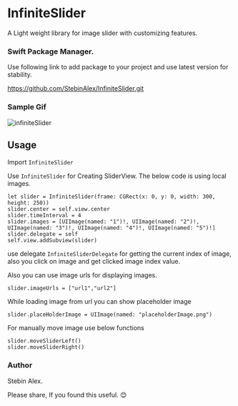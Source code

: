 # InfiniteSlider
 
A Light weight library for image slider with customizing features.  

### Swift Package Manager. 
Use following link to add package to your project and use latest version for stability.

https://github.com/StebinAlex/InfiniteSlider.git

### Sample Gif
![infiniteSlider](https://user-images.githubusercontent.com/72264665/110941438-63d4ff80-835e-11eb-8be9-035546d17623.gif)


## Usage 

Import `InfiniteSlider`

Use `InfiniteSlider` for Creating SliderView. The below code is using local images.
```
let slider = InfiniteSlider(frame: CGRect(x: 0, y: 0, width: 300, height: 250))
slider.center = self.view.center 
slider.timeInterval = 4
slider.images = [UIImage(named: "1")!, UIImage(named: "2")!, UIImage(named: "3")!, UIImage(named: "4")!, UIImage(named: "5")!] 
slider.delegate = self
self.view.addSubview(slider)
```

use delegate `InfiniteSliderDelegate`
for getting the current index of image, also you click on image and get clicked image index value.

Also you can use image urls for displaying images. 

```
slider.imageUrls = ["url1","url2"]
```
While loading image from url you can show placeholder image
```
slider.placeHolderImage = UIImage(named: "placeholderImage.png")
```
For manually move image use below functions
```
slider.moveSliderLeft()
slider.moveSliderRight()
```

### Author

Stebin Alex. 

Please share, If you found this useful. 😊
